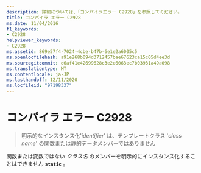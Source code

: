 ```yaml
---
description: 詳細については、「コンパイラエラー C2928」を参照してください。
title: コンパイラ エラー C2928
ms.date: 11/04/2016
f1_keywords:
- C2928
helpviewer_keywords:
- C2928
ms.assetid: 869e57f4-7024-4cbe-b47b-6e1e2a6005c5
ms.openlocfilehash: a91e268b094d3712457bae67623ca15c05d4ee3d
ms.sourcegitcommit: d6af41e42699628c3e2e6063ec7b03931a49a098
ms.translationtype: MT
ms.contentlocale: ja-JP
ms.lasthandoff: 12/11/2020
ms.locfileid: "97198337"
---
```

# <a name="compiler-error-c2928"></a>コンパイラ エラー C2928

> 明示的なインスタンス化'*identifier*' は、テンプレートクラス '*class name*' の関数または静的データメンバーではありません

関数または変数ではない *クラス名* のメンバーを明示的にインスタンス化することはできません **`static`** 。

